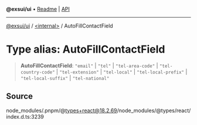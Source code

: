 **@exsui/ui** • [Readme](../../README.md) \| [API](../../globals.md)

***

[@exsui/ui](../../README.md) / [\<internal\>](../README.md) / AutoFillContactField

# Type alias: AutoFillContactField

> **AutoFillContactField**: `"email"` \| `"tel"` \| `"tel-area-code"` \| `"tel-country-code"` \| `"tel-extension"` \| `"tel-local"` \| `"tel-local-prefix"` \| `"tel-local-suffix"` \| `"tel-national"`

## Source

node\_modules/.pnpm/@types+react@18.2.69/node\_modules/@types/react/index.d.ts:3239
